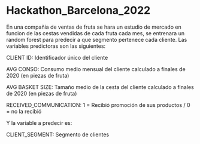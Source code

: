 # Hackathon_Barcelona_2022
En una compañia de ventas de fruta se hara un estudio de mercado en funcion de las cestas vendidas de cada fruta cada mes, se entrenara un random forest para predecir a que segmento pertenece cada cliente. Las variables predictoras son las siguientes:

CLIENT ID: Identificador único del cliente

AVG CONSO: Consumo medio mensual del cliente calculado a finales de 2020 (en piezas de fruta)

AVG BASKET SIZE: Tamaño medio de la cesta del cliente calculado a finales de 2020 (en piezas de fruta)

RECEIVED_COMMUNICATION: 1 = Recibió promoción de sus productos / 0 = no la recibió

Y la variable a predecir es:

CLIENT_SEGMENT: Segmento de clientes
